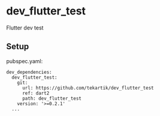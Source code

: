 # dev_flutter_test

Flutter dev test

## Setup


pubspec.yaml:

````
dev_dependencies:
  dev_flutter_test:
    git:
      url: https://github.com/tekartik/dev_flutter_test
      ref: dart2
      path: dev_flutter_test
    version: '>=0.2.1'
  ...
````